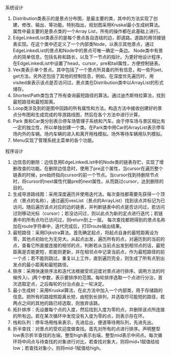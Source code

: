 系统设计
1.	Distribution类表示的是景点分布图，是最主要的类，其中的方法实现了创建、修改、输出、等功能。特别指出，规划图采用Kruskal最小生成树算法。
属性中最主要的是景点类的一个Array List，所有的操作都在此基础上进行。
2.	EdgeLinkedList类表示的是每个景点各自连结的边，即道路。道路的用邻接链表实现。在这个类中还定义了一个内部类Node，以表示其他景点，通过EdgeLinkedList的景点和Node中的景点可唯一确定一条边。
Node类中有景点的简单信息，包括名称和路长，以及下一节点的指针。为更好地设计程序，在EdgeLinkedList中设置了head，cursor，pre和tail属性，方便控制链表。
3.	Vex类表示单个景点。其中包括了一个景点所具备的所有信息，和一些列set、get方法。另外还包括了其他的控制信息，例如，在深度优先遍历时，用visited来表示该点是否访问过。景点类在Distribution类中以ArrayList的形式储存。
4.	ShortestPath类包含了所有查询最短路径的算法。通过迪杰斯特拉算法，找到最短路径和最短距离。
5.	Loop类涉及到的是图中回路的所有属性和方法。构造方法中接收创建好的景点分布图和生成完成的导游路线图，然后在各个方法中进行计算。
6.	Park 类和Car类分别表示停车场管理子系统和汽车。由于停车场与景区相比有一定的独立性，所以单独创建一个类。在Park类中用Car的ArrayList表示停车场内外的车辆。场内车辆的进入和离开用栈模拟。场外等待车辆用队列模拟。
7.	Menu实现了管理系统主菜单的各个功能。

程序设计
1.	边信息的删除：边信息用EdgeLinkedList中的Node类的链表存贮，实现了增删改查的功能。在删除边信息时，使用了pre这个属性，当cursor在遍历整个链表的时候，pre始终指向cursor的前一个节点。当cursor找到待删除节点时，将cursor的next属性代替pre的next属性，从而跳过cursor，达到删除的目的。
2.	生成导游路线图：采用深度遍历并使用迭代法。每次查找都需要先获得一个顶点（景点的名称），通过遍历vexList（景点的ArrayList）找到该点并标记为已访问。随后遍历该点对应的边的链表，并判断链表中的点是否访问过，若访问过则移动光标（cursor）；若没访问过，则以此点为新的定点进行迭代；若链表中的所有点均已访问过，则return到上一层。
每次查找都把得到的景点名称加在route字符串中，迭代完成后，打印route输出结果。
3.	最短路径：采用Dijkstra算法。首先确定起点，将起点自身的最短距离设为零，其他点初始化为无穷大。从起点出发，遍历所有的点，对遍历到的当前的点，查看它所直接连接的相邻的点，判断若从当前点出发到相邻点的话，最短距离是否能更短，若能则更新，并在相邻点中记录当前点，作为最短路径的前一个点；若不能则跳过。重复以上工作，直到遍历完全，则生成了所有点到出发点的最小距离和最短路径。
4.	排序：采用快速排序法和迭代法根据受欢迎度对景点进行排序。调用方法的时候传入i，j两个参数，表示要排序的范围。每轮排序选取一个点进行分治，首次选取定点，之后每轮的分治点由上一轮决定。
5.	最小生成树：采用Kruskal算法，在此方法中加入一个内部类，用于存储路的信息。把所有的路按照距离长短，由短到长排列，并选取尽可能短的路径，若两点之间的其他的路已经选取，则放弃该路。
6.	拓扑排序：先设置每个点的入度，然后找到入度为零的点，并删除该点所连接的所有边。若在某次循环中发现没有入度为零的点，则表示存在环。
7.	栈和队列：停车场用栈来表示，先进后出，便道等待用队列，先进先出。
8.	折半查找：对景点的受欢迎度做查找。首先对所有的点进行排序。声明整型low表示折半查找的左端，整型high表示右端，整型mid表示中间点。每次循环将中间点与待查找的对象进行对比，若查找对象大，则将mid+1赋值给给low；若查找对象小，则将mid-1赋值给high。
